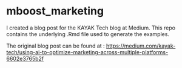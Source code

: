 # mboost_marketing

I created a blog post for the KAYAK Tech blog at Medium. This repo contains the underlying .Rmd file used to generate the examples.

The original blog post can be found at : https://medium.com/kayak-tech/using-ai-to-optimize-marketing-across-multiple-platforms-6602e3765b2f
